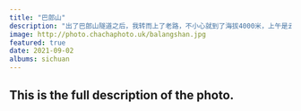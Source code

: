 ```yaml
---
title: "巴郎山"
description: "出了巴郎山隧道之后，我转而上了老路，不小心就到了海拔4000米，上午是云雾，往下一看，都是光。"
image: http://photo.chachaphoto.uk/balangshan.jpg
featured: true
date: 2021-09-02
albums: sichuan
---
```


## This is the full description of the photo.
